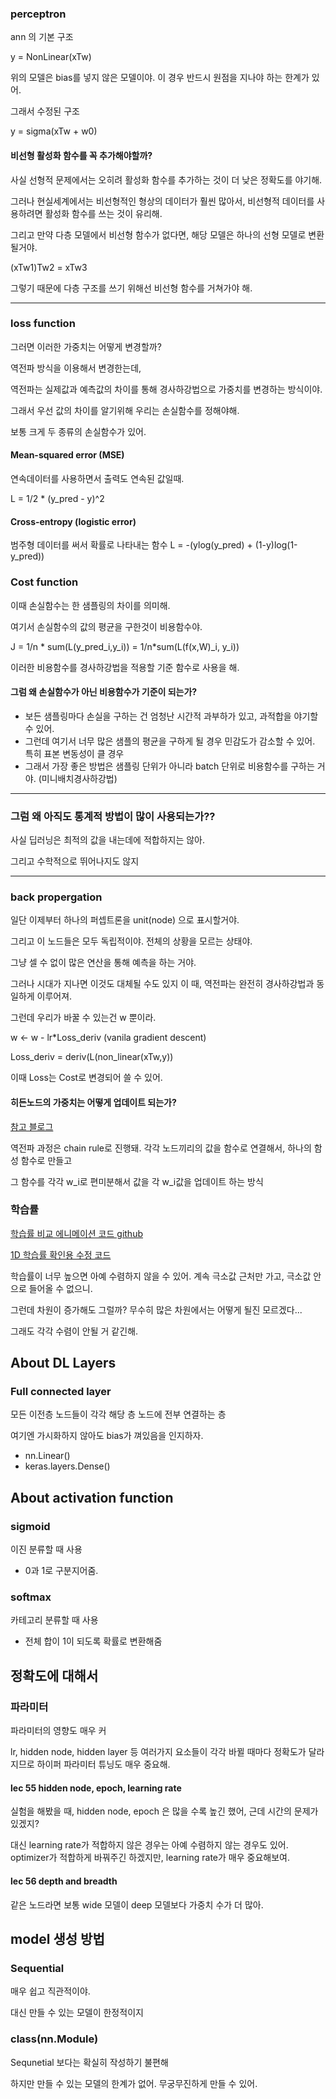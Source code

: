 ### perceptron

ann 의 기본 구조 

y = NonLinear(xTw)

위의 모델은 bias를 넣지 않은 모델이야. 이 경우 반드시 원점을 지나야 하는 한계가 있어.

그래서 수정된 구조

y = sigma(xTw + w0)

#### 비선형 활성화 함수를 꼭 추가해야할까?

사실 선형적 문제에서는 오히려 활성화 함수를 추가하는 것이 더 낮은 정확도를 야기해.

그러나 현실세계에서는 비선형적인 형상의 데이터가 훨씬 많아서, 비선형적 데이터를 사용하려면 활성화 함수를 쓰는 것이 유리해.

그리고 만약 다층 모델에서 비선형 함수가 없다면, 해당 모델은 하나의 선형 모델로 변환될거야.

(xTw1)Tw2 = xTw3

그렇기 때문에 다층 구조를 쓰기 위해선 비선형 함수를 거쳐가야 해.

---

### loss function

그러면 이러한 가중치는 어떻게 변경할까?

역전파 방식을 이용해서 변경한는데,

역전파는 실제값과 예측값의 차이를 통해 경사하강법으로 가중치를 변경하는 방식이야.

그래서 우선 값의 차이를 알기위해 우리는 손실함수를 정해야해.

보통 크게 두 종류의 손실함수가 있어.

#### Mean-squared error (MSE)

연속데이터를 사용하면서 출력도 연속된 값일때.

L = 1/2 * (y_pred - y)^2

#### Cross-entropy (logistic error)

범주형 데이터를 써서 확률로 나타내는 함수
L = -(ylog(y_pred) + (1-y)log(1-y_pred))


### Cost function

이때 손실함수는 한 샘플링의 차이를 의미해. 

여기서 손실함수의 값의 평균을 구한것이 비용함수야.

J = 1/n * sum(L(y_pred_i,y_i)) = 1/n*sum(L(f(x,W)_i, y_i))

이러한 비용함수를 경사하강법을 적용할 기준 함수로 사용을 해.

#### 그럼 왜 손실함수가 아닌 비용함수가 기준이 되는가?

- 보든 샘플링마다 손실을 구하는 건 엄청난 시간적 과부하가 있고, 과적합을 야기할 수 있어.
- 그런데 여기서 너무 많은 샘플의 평균을 구하게 될 경우 민감도가 감소할 수 있어. 특히 표본 변동성이 클 경우
- 그래서 가장 좋은 방법은 샘플링 단위가 아니라 batch 단위로 비용함수를 구하는 거야. (미니배치경사하강법)

---

### 그럼 왜 아직도 통계적 방법이 많이 사용되는가??

사실 딥러닝은 최적의 값을 내는데에 적합하지는 않아.

그리고 수학적으로 뛰어나지도 않지

---

### back propergation

일단 이제부터 하나의 퍼셉트론을 unit(node) 으로 표시할거야.

그리고 이 노드들은 모두 독립적이야. 전체의 상황을 모르는 상태야.

그냥 셀 수 없이 많은 연산을 통해 예측을 하는 거야.

그러나 시대가 지나면 이것도 대체될 수도 있지
이 때, 역전파는 완전히 경사하강법과 동일하게 이루어져.

그런데 우리가 바꿀 수 있는건 w 뿐이라.

w <- w - lr*Loss_deriv (vanila gradient descent)

Loss_deriv = deriv(L(non_linear(xTw,y))

이때 Loss는 Cost로 변경되어 쓸 수 있어. 

#### 히든노드의 가중치는 어떻게 업데이트 되는가?

[참고 블로그](https://amber-chaeeunk.tistory.com/18)

역전파 과정은 chain rule로 진행돼. 각각 노드끼리의 값을 함수로 연결해서, 하나의 함성 함수로 만들고

그 함수를 각각 w_i로 편미분해서 값을 각 w_i값을 업데이트 하는 방식 

### 학습률

[학습률 비교 에니메이션 코드 github](https://github.com/pablocpz/Gradient-Descent-Visualizations)

[1D 학습률 확인용 수정 코드](https://drive.google.com/file/d/1JlDZC_SSpwTR9Z8JnR0D07Q9Zh0xoHcl/view?usp=drive_link)

학습률이 너무 높으면 아예 수렴하지 않을 수 있어. 계속 극소값 근처만 가고, 극소값 안으로 들어올 수 없으니.

그런데 차원이 증가해도 그럴까? 무수히 많은 차원에서는 어떻게 될진 모르겠다...

그래도 각각 수렴이 안될 거 같긴해.

## About DL Layers

### Full connected layer

모든 이전층 노드들이 각각 해당 층 노드에 전부 연결하는 층

여기엔 가시화하지 않아도 bias가 껴있음을 인지하자.

- nn.Linear()
- keras.layers.Dense()

## About activation function

### sigmoid

이진 분류할 때 사용

- 0과 1로 구분지어줌.

### softmax

카테고리 분류할 때 사용

- 전체 합이 1이 되도록 확률로 변환해줌

## 정확도에 대해서

### 파라미터
파라미터의 영향도 매우 커

lr, hidden node, hidden layer 등 여러가지 요소들이 각각 바뀔 때마다 정확도가 달라지므로 
하이퍼 파라미터 튜닝도 매우 중요해.

#### lec 55 hidden node, epoch, learning rate
실험을 해봤을 때, hidden node, epoch 은 많을 수록 높긴 했어, 근데 시간의 문제가 있겠지?

대신 learning rate가 적합하지 않은 경우는 아예 수렴하지 않는 경우도 있어. 
optimizer가 적합하게 바꿔주긴 하겠지만, learning rate가 매우 중요해보여.

#### lec 56 depth and breadth
같은 노드라면 보통 wide 모델이 deep 모델보다 가중치 수가 더 많아.

## model 생성 방법
### Sequential
매우 쉽고 직관적이야. 

대신 만들 수 있는 모델이 한정적이지

### class(nn.Module)
Sequnetial 보다는 확실히 작성하기 불편해

하지만 만들 수 있는 모델의 한계가 없어. 무궁무진하게 만들 수 있어.